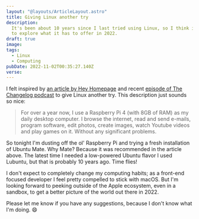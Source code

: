 ```yaml
---
layout: "@layouts/ArticleLayout.astro"
title: Giving Linux another try
description:
  It's been about 10 years since I last tried using Linux, so I think it's time
  to explore what it has to offer in 2022.
draft: true
image:
tags:
  - Linux
  - Computing
pubDate: 2022-11-02T00:35:27.140Z
verse:
---
```


I felt inspired by
[an article by Hey Homepage](https://www.heyhomepage.com/?module=blog&link=1&post=4)
and recent [episode of The Changelog podcast](https://pca.st/3ypvfdke) to give
Linux another try. This description just sounds so nice:

> For over a year now, I use a Raspberry Pi 4 (with 8GB of RAM) as my daily
> desktop computer. I browse the internet, read and send e-mails, program
> software, edit photos, create images, watch Youtube videos and play games on
> it. Without any significant problems.

So tonight I'm dusting off the ol' Raspberry Pi and trying a fresh installation
of Ubuntu Mate. Why Mate? Because it was recommended in the article above. The
latest time I needed a low-powered Ubuntu flavor I used Lubuntu, but that is
probably 10 years ago. Time flies!

I don't expect to completely change my computing habits; as a front-end focused
developer I feel pretty compelled to stick with macOS. But I'm looking forward
to peeking outside of the Apple ecosystem, even in a sandbox, to get a better
picture of the world out there in 2022.

Please let me know if you have any suggestions, because I don't know what I'm
doing. 😄
